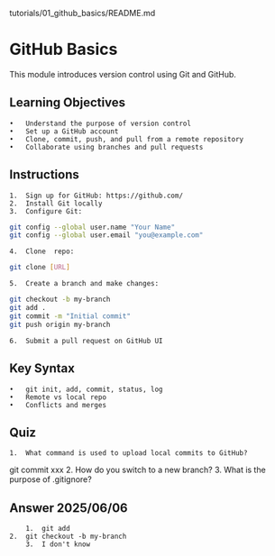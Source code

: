 tutorials/01_github_basics/README.md

# GitHub Basics

This module introduces version control using Git and GitHub.

## Learning Objectives
	•	Understand the purpose of version control
	•	Set up a GitHub account
	•	Clone, commit, push, and pull from a remote repository
	•	Collaborate using branches and pull requests

## Instructions
	1.	Sign up for GitHub: https://github.com/
	2.	Install Git locally
	3.	Configure Git:
```bash
git config --global user.name "Your Name"
git config --global user.email "you@example.com"
```

	4.	Clone  repo:
```bash
git clone [URL]
```
	5.	Create a branch and make changes:
```bash
git checkout -b my-branch
git add .
git commit -m "Initial commit"
git push origin my-branch
```

	6.	Submit a pull request on GitHub UI

## Key Syntax
	•	git init, add, commit, status, log
	•	Remote vs local repo
	•	Conflicts and merges


## Quiz
	1.	What command is used to upload local commits to GitHub?
 git commit xxx
	2.	How do you switch to a new branch?
	3.	What is the purpose of .gitignore?

## Answer 2025/06/06
        1.  git add
	2.  git checkout -b my-branch
        3.  I don't know


